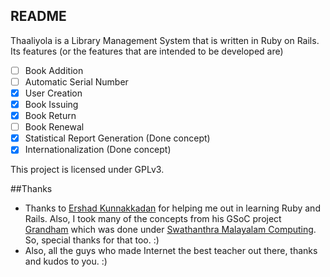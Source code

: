 ## README
Thaaliyola is a Library Management System that is written in Ruby on Rails. Its features (or the features that are intended to be developed are)
- [ ] Book Addition
- [ ] Automatic Serial Number
- [x] User Creation
- [x] Book Issuing
- [x] Book Return
- [ ] Book Renewal
- [x] Statistical Report Generation (Done concept)
- [x] Internationalization (Done concept)

This project is licensed under GPLv3.

##Thanks
- Thanks to [Ershad Kunnakkadan](http://ershadk.com/) for helping me out in learning Ruby and Rails. Also, I took many of the concepts from his GSoC project [Grandham](https://github.com/smc/grandham) which was done under [Swathanthra Malayalam Computing](http://smc.org.in/). So, special thanks for that too. :)
- Also, all the guys who made Internet the best teacher out there, thanks and kudos to you. :)
